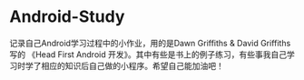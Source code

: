 # Android-Study
记录自己Android学习过程中的小作业，用的是Dawn Griffiths & David Griffiths 写的 《Head First Android 开发》。其中有些是书上的例子练习，有些事我自己学习时学了相应的知识后自己做的小程序。希望自己能加油吧！
